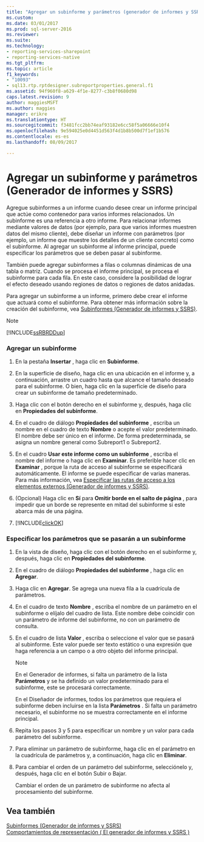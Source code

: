 ```yaml
---
title: "Agregar un subinforme y parámetros (generador de informes y SSRS) | Documentos de Microsoft"
ms.custom: 
ms.date: 03/01/2017
ms.prod: sql-server-2016
ms.reviewer: 
ms.suite: 
ms.technology:
- reporting-services-sharepoint
- reporting-services-native
ms.tgt_pltfrm: 
ms.topic: article
f1_keywords:
- "10093"
- sql13.rtp.rptdesigner.subreportproperties.general.f1
ms.assetid: 94f960f8-a629-4f1e-8277-c3b8f0680d98
caps.latest.revision: 9
author: maggiesMSFT
ms.author: maggies
manager: erikre
ms.translationtype: HT
ms.sourcegitcommit: f3481fcc2bb74eaf93182e6cc58f5a06666e10f4
ms.openlocfilehash: 9e594025e0d4451d563f4d1b8b500d7f1ef1b576
ms.contentlocale: es-es
ms.lasthandoff: 08/09/2017

---
```

# <a name="add-a-subreport-and-parameters-report-builder-and-ssrs"></a>Agregar un subinforme y parámetros (Generador de informes y SSRS)
  Agregue subinformes a un informe cuando desee crear un informe principal que actúe como contenedor para varios informes relacionados. Un subinforme es una referencia a otro informe. Para relacionar informes mediante valores de datos (por ejemplo, para que varios informes muestren datos del mismo cliente), debe diseñar un informe con parámetros (por ejemplo, un informe que muestre los detalles de un cliente concreto) como el subinforme. Al agregar un subinforme al informe principal, puede especificar los parámetros que se deben pasar al subinforme.  
  
 También puede agregar subinformes a filas o columnas dinámicas de una tabla o matriz. Cuando se procesa el informe principal, se procesa el subinforme para cada fila. En este caso, considere la posibilidad de lograr el efecto deseado usando regiones de datos o regiones de datos anidadas.  
  
 Para agregar un subinforme a un informe, primero debe crear el informe que actuará como el subinforme. Para obtener más información sobre la creación del subinforme, vea [Subinformes &#40;Generador de informes y SSRS&#41;](../../reporting-services/report-design/subreports-report-builder-and-ssrs.md).  
  
> [!NOTE]  
>  [!INCLUDE[ssRBRDDup](../../includes/ssrbrddup-md.md)]  
  
### <a name="to-add-a-subreport"></a>Agregar un subinforme  
  
1.  En la pestaña **Insertar** , haga clic en **Subinforme**.  
  
2.  En la superficie de diseño, haga clic en una ubicación en el informe y, a continuación, arrastre un cuadro hasta que alcance el tamaño deseado para el subinforme. O bien, haga clic en la superficie de diseño para crear un subinforme de tamaño predeterminado.  
  
3.  Haga clic con el botón derecho en el subinforme y, después, haga clic en **Propiedades del subinforme**.  
  
4.  En el cuadro de diálogo **Propiedades del subinforme** , escriba un nombre en el cuadro de texto **Nombre** o acepte el valor predeterminado. El nombre debe ser único en el informe. De forma predeterminada, se asigna un nombre general como Subreport1 o Subreport2.  
  
5.  En el cuadro **Usar este informe como un subinforme** , escriba el nombre del informe o haga clic en **Examinar**. Es preferible hacer clic en **Examinar** , porque la ruta de acceso al subinforme se especificará automáticamente. El informe se puede especificar de varias maneras. Para más información, vea [Especificar las rutas de acceso a los elementos externos &#40;Generador de informes y SSRS&#41;](../../reporting-services/report-design/specifying-paths-to-external-items-report-builder-and-ssrs.md).  
  
6.  (Opcional) Haga clic en **Sí** para **Omitir borde en el salto de página** , para impedir que un borde se represente en mitad del subinforme si este abarca más de una página.  
  
7.  [!INCLUDE[clickOK](../../includes/clickok-md.md)]  
  
### <a name="to-specify-parameters-to-pass-to-a-subreport"></a>Especificar los parámetros que se pasarán a un subinforme  
  
1.  En la vista de diseño, haga clic con el botón derecho en el subinforme y, después, haga clic en **Propiedades del subinforme**.  
  
2.  En el cuadro de diálogo **Propiedades del subinforme** , haga clic en **Agregar**.  
  
3.  Haga clic en **Agregar**. Se agrega una nueva fila a la cuadrícula de parámetros.  
  
4.  En el cuadro de texto **Nombre** , escriba el nombre de un parámetro en el subinforme o elíjalo del cuadro de lista. Este nombre debe coincidir con un parámetro de informe del subinforme, no con un parámetro de consulta.  
  
5.  En el cuadro de lista **Valor** , escriba o seleccione el valor que se pasará al subinforme. Este valor puede ser texto estático o una expresión que haga referencia a un campo o a otro objeto del informe principal.  
  
    > [!NOTE]  
    >  En el Generador de informes, si falta un parámetro de la lista **Parámetros** y se ha definido un valor predeterminado para el subinforme, este se procesará correctamente.  
    >   
    >  En el Diseñador de informes, todos los parámetros que requiera el subinforme deben incluirse en la lista **Parámetros** . Si falta un parámetro necesario, el subinforme no se muestra correctamente en el informe principal.  
  
6.  Repita los pasos 3 y 5 para especificar un nombre y un valor para cada parámetro del subinforme.  
  
7.  Para eliminar un parámetro de subinforme, haga clic en el parámetro en la cuadrícula de parámetros y, a continuación, haga clic en **Eliminar**.  
  
8.  Para cambiar el orden de un parámetro del subinforme, selecciónelo y, después, haga clic en el botón Subir o Bajar.  
  
     Cambiar el orden de un parámetro de subinforme no afecta al procesamiento del subinforme.  
  
## <a name="see-also"></a>Vea también  
 [Subinformes &#40;Generador de informes y SSRS&#41;](../../reporting-services/report-design/subreports-report-builder-and-ssrs.md)   
 [Comportamientos de representación &#40; El generador de informes y SSRS &#41;](../../reporting-services/report-design/rendering-behaviors-report-builder-and-ssrs.md)  
  
  
